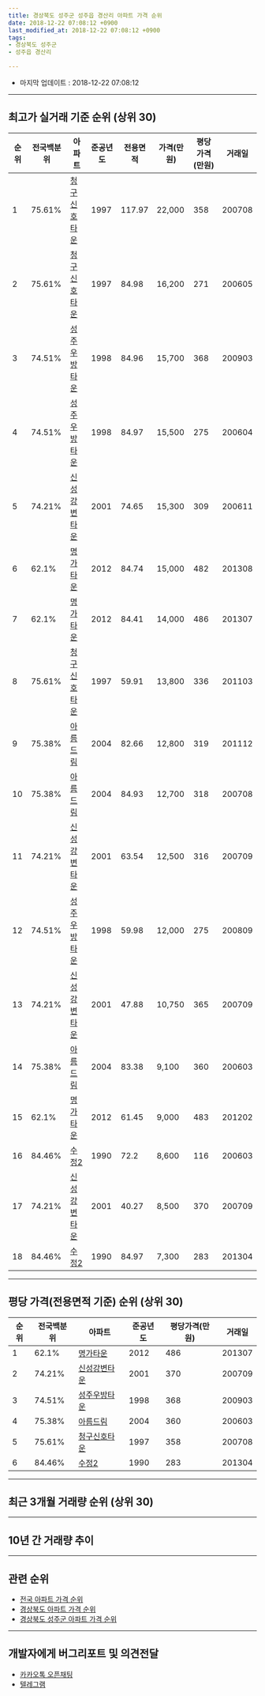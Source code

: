 ```yaml
---
title: 경상북도 성주군 성주읍 경산리 아파트 가격 순위
date: 2018-12-22 07:08:12 +0900
last_modified_at: 2018-12-22 07:08:12 +0900
tags:
- 경상북도 성주군
- 성주읍 경산리

---
```


* 마지막 업데이트 : 2018-12-22 07:08:12

---

## 최고가 실거래 기준 순위 (상위 30)


|순위|전국백분위|아파트|준공년도|전용면적|가격(만원)|평당가격(만원)|거래일|
|---|---|---|---|---|---|---|---|
|1|75.61%|[청구신호타운](https://search.naver.com/search.naver?query=%EA%B2%BD%EC%83%81%EB%B6%81%EB%8F%84+%EC%84%B1%EC%A3%BC%EA%B5%B0+%EC%84%B1%EC%A3%BC%EC%9D%8D+%EA%B2%BD%EC%82%B0%EB%A6%AC+%EC%B2%AD%EA%B5%AC%EC%8B%A0%ED%98%B8%ED%83%80%EC%9A%B4)|1997|117.97|22,000|358|200708|
|2|75.61%|[청구신호타운](https://search.naver.com/search.naver?query=%EA%B2%BD%EC%83%81%EB%B6%81%EB%8F%84+%EC%84%B1%EC%A3%BC%EA%B5%B0+%EC%84%B1%EC%A3%BC%EC%9D%8D+%EA%B2%BD%EC%82%B0%EB%A6%AC+%EC%B2%AD%EA%B5%AC%EC%8B%A0%ED%98%B8%ED%83%80%EC%9A%B4)|1997|84.98|16,200|271|200605|
|3|74.51%|[성주우방타운](https://search.naver.com/search.naver?query=%EA%B2%BD%EC%83%81%EB%B6%81%EB%8F%84+%EC%84%B1%EC%A3%BC%EA%B5%B0+%EC%84%B1%EC%A3%BC%EC%9D%8D+%EA%B2%BD%EC%82%B0%EB%A6%AC+%EC%84%B1%EC%A3%BC%EC%9A%B0%EB%B0%A9%ED%83%80%EC%9A%B4)|1998|84.96|15,700|368|200903|
|4|74.51%|[성주우방타운](https://search.naver.com/search.naver?query=%EA%B2%BD%EC%83%81%EB%B6%81%EB%8F%84+%EC%84%B1%EC%A3%BC%EA%B5%B0+%EC%84%B1%EC%A3%BC%EC%9D%8D+%EA%B2%BD%EC%82%B0%EB%A6%AC+%EC%84%B1%EC%A3%BC%EC%9A%B0%EB%B0%A9%ED%83%80%EC%9A%B4)|1998|84.97|15,500|275|200604|
|5|74.21%|[신성강변타운](https://search.naver.com/search.naver?query=%EA%B2%BD%EC%83%81%EB%B6%81%EB%8F%84+%EC%84%B1%EC%A3%BC%EA%B5%B0+%EC%84%B1%EC%A3%BC%EC%9D%8D+%EA%B2%BD%EC%82%B0%EB%A6%AC+%EC%8B%A0%EC%84%B1%EA%B0%95%EB%B3%80%ED%83%80%EC%9A%B4)|2001|74.65|15,300|309|200611|
|6|62.1%|[명가타운](https://search.naver.com/search.naver?query=%EA%B2%BD%EC%83%81%EB%B6%81%EB%8F%84+%EC%84%B1%EC%A3%BC%EA%B5%B0+%EC%84%B1%EC%A3%BC%EC%9D%8D+%EA%B2%BD%EC%82%B0%EB%A6%AC+%EB%AA%85%EA%B0%80%ED%83%80%EC%9A%B4)|2012|84.74|15,000|482|201308|
|7|62.1%|[명가타운](https://search.naver.com/search.naver?query=%EA%B2%BD%EC%83%81%EB%B6%81%EB%8F%84+%EC%84%B1%EC%A3%BC%EA%B5%B0+%EC%84%B1%EC%A3%BC%EC%9D%8D+%EA%B2%BD%EC%82%B0%EB%A6%AC+%EB%AA%85%EA%B0%80%ED%83%80%EC%9A%B4)|2012|84.41|14,000|486|201307|
|8|75.61%|[청구신호타운](https://search.naver.com/search.naver?query=%EA%B2%BD%EC%83%81%EB%B6%81%EB%8F%84+%EC%84%B1%EC%A3%BC%EA%B5%B0+%EC%84%B1%EC%A3%BC%EC%9D%8D+%EA%B2%BD%EC%82%B0%EB%A6%AC+%EC%B2%AD%EA%B5%AC%EC%8B%A0%ED%98%B8%ED%83%80%EC%9A%B4)|1997|59.91|13,800|336|201103|
|9|75.38%|[아름드림](https://search.naver.com/search.naver?query=%EA%B2%BD%EC%83%81%EB%B6%81%EB%8F%84+%EC%84%B1%EC%A3%BC%EA%B5%B0+%EC%84%B1%EC%A3%BC%EC%9D%8D+%EA%B2%BD%EC%82%B0%EB%A6%AC+%EC%95%84%EB%A6%84%EB%93%9C%EB%A6%BC)|2004|82.66|12,800|319|201112|
|10|75.38%|[아름드림](https://search.naver.com/search.naver?query=%EA%B2%BD%EC%83%81%EB%B6%81%EB%8F%84+%EC%84%B1%EC%A3%BC%EA%B5%B0+%EC%84%B1%EC%A3%BC%EC%9D%8D+%EA%B2%BD%EC%82%B0%EB%A6%AC+%EC%95%84%EB%A6%84%EB%93%9C%EB%A6%BC)|2004|84.93|12,700|318|200708|
|11|74.21%|[신성강변타운](https://search.naver.com/search.naver?query=%EA%B2%BD%EC%83%81%EB%B6%81%EB%8F%84+%EC%84%B1%EC%A3%BC%EA%B5%B0+%EC%84%B1%EC%A3%BC%EC%9D%8D+%EA%B2%BD%EC%82%B0%EB%A6%AC+%EC%8B%A0%EC%84%B1%EA%B0%95%EB%B3%80%ED%83%80%EC%9A%B4)|2001|63.54|12,500|316|200709|
|12|74.51%|[성주우방타운](https://search.naver.com/search.naver?query=%EA%B2%BD%EC%83%81%EB%B6%81%EB%8F%84+%EC%84%B1%EC%A3%BC%EA%B5%B0+%EC%84%B1%EC%A3%BC%EC%9D%8D+%EA%B2%BD%EC%82%B0%EB%A6%AC+%EC%84%B1%EC%A3%BC%EC%9A%B0%EB%B0%A9%ED%83%80%EC%9A%B4)|1998|59.98|12,000|275|200809|
|13|74.21%|[신성강변타운](https://search.naver.com/search.naver?query=%EA%B2%BD%EC%83%81%EB%B6%81%EB%8F%84+%EC%84%B1%EC%A3%BC%EA%B5%B0+%EC%84%B1%EC%A3%BC%EC%9D%8D+%EA%B2%BD%EC%82%B0%EB%A6%AC+%EC%8B%A0%EC%84%B1%EA%B0%95%EB%B3%80%ED%83%80%EC%9A%B4)|2001|47.88|10,750|365|200709|
|14|75.38%|[아름드림](https://search.naver.com/search.naver?query=%EA%B2%BD%EC%83%81%EB%B6%81%EB%8F%84+%EC%84%B1%EC%A3%BC%EA%B5%B0+%EC%84%B1%EC%A3%BC%EC%9D%8D+%EA%B2%BD%EC%82%B0%EB%A6%AC+%EC%95%84%EB%A6%84%EB%93%9C%EB%A6%BC)|2004|83.38|9,100|360|200603|
|15|62.1%|[명가타운](https://search.naver.com/search.naver?query=%EA%B2%BD%EC%83%81%EB%B6%81%EB%8F%84+%EC%84%B1%EC%A3%BC%EA%B5%B0+%EC%84%B1%EC%A3%BC%EC%9D%8D+%EA%B2%BD%EC%82%B0%EB%A6%AC+%EB%AA%85%EA%B0%80%ED%83%80%EC%9A%B4)|2012|61.45|9,000|483|201202|
|16|84.46%|[수정2](https://search.naver.com/search.naver?query=%EA%B2%BD%EC%83%81%EB%B6%81%EB%8F%84+%EC%84%B1%EC%A3%BC%EA%B5%B0+%EC%84%B1%EC%A3%BC%EC%9D%8D+%EA%B2%BD%EC%82%B0%EB%A6%AC+%EC%88%98%EC%A0%952)|1990|72.2|8,600|116|200603|
|17|74.21%|[신성강변타운](https://search.naver.com/search.naver?query=%EA%B2%BD%EC%83%81%EB%B6%81%EB%8F%84+%EC%84%B1%EC%A3%BC%EA%B5%B0+%EC%84%B1%EC%A3%BC%EC%9D%8D+%EA%B2%BD%EC%82%B0%EB%A6%AC+%EC%8B%A0%EC%84%B1%EA%B0%95%EB%B3%80%ED%83%80%EC%9A%B4)|2001|40.27|8,500|370|200709|
|18|84.46%|[수정2](https://search.naver.com/search.naver?query=%EA%B2%BD%EC%83%81%EB%B6%81%EB%8F%84+%EC%84%B1%EC%A3%BC%EA%B5%B0+%EC%84%B1%EC%A3%BC%EC%9D%8D+%EA%B2%BD%EC%82%B0%EB%A6%AC+%EC%88%98%EC%A0%952)|1990|84.97|7,300|283|201304|


---

## 평당 가격(전용면적 기준) 순위 (상위 30)


|순위|전국백분위|아파트|준공년도|평당가격(만원)|거래일|
|---|---|---|---|---|---|
|1|62.1%|[명가타운](https://search.naver.com/search.naver?query=%EA%B2%BD%EC%83%81%EB%B6%81%EB%8F%84+%EC%84%B1%EC%A3%BC%EA%B5%B0+%EC%84%B1%EC%A3%BC%EC%9D%8D+%EA%B2%BD%EC%82%B0%EB%A6%AC+%EB%AA%85%EA%B0%80%ED%83%80%EC%9A%B4)|2012|486|201307|
|2|74.21%|[신성강변타운](https://search.naver.com/search.naver?query=%EA%B2%BD%EC%83%81%EB%B6%81%EB%8F%84+%EC%84%B1%EC%A3%BC%EA%B5%B0+%EC%84%B1%EC%A3%BC%EC%9D%8D+%EA%B2%BD%EC%82%B0%EB%A6%AC+%EC%8B%A0%EC%84%B1%EA%B0%95%EB%B3%80%ED%83%80%EC%9A%B4)|2001|370|200709|
|3|74.51%|[성주우방타운](https://search.naver.com/search.naver?query=%EA%B2%BD%EC%83%81%EB%B6%81%EB%8F%84+%EC%84%B1%EC%A3%BC%EA%B5%B0+%EC%84%B1%EC%A3%BC%EC%9D%8D+%EA%B2%BD%EC%82%B0%EB%A6%AC+%EC%84%B1%EC%A3%BC%EC%9A%B0%EB%B0%A9%ED%83%80%EC%9A%B4)|1998|368|200903|
|4|75.38%|[아름드림](https://search.naver.com/search.naver?query=%EA%B2%BD%EC%83%81%EB%B6%81%EB%8F%84+%EC%84%B1%EC%A3%BC%EA%B5%B0+%EC%84%B1%EC%A3%BC%EC%9D%8D+%EA%B2%BD%EC%82%B0%EB%A6%AC+%EC%95%84%EB%A6%84%EB%93%9C%EB%A6%BC)|2004|360|200603|
|5|75.61%|[청구신호타운](https://search.naver.com/search.naver?query=%EA%B2%BD%EC%83%81%EB%B6%81%EB%8F%84+%EC%84%B1%EC%A3%BC%EA%B5%B0+%EC%84%B1%EC%A3%BC%EC%9D%8D+%EA%B2%BD%EC%82%B0%EB%A6%AC+%EC%B2%AD%EA%B5%AC%EC%8B%A0%ED%98%B8%ED%83%80%EC%9A%B4)|1997|358|200708|
|6|84.46%|[수정2](https://search.naver.com/search.naver?query=%EA%B2%BD%EC%83%81%EB%B6%81%EB%8F%84+%EC%84%B1%EC%A3%BC%EA%B5%B0+%EC%84%B1%EC%A3%BC%EC%9D%8D+%EA%B2%BD%EC%82%B0%EB%A6%AC+%EC%88%98%EC%A0%952)|1990|283|201304|


---

## 최근 3개월 거래량 순위 (상위 30)


<div style="width:100%;">
    <canvas id="deal_count_ranking" height="250"></canvas>
</div>


<script>
new Chart(document.getElementById("deal_count_ranking"), {
    type: 'horizontalBar',
    data: {
        labels: ['신성강변타운', '청구신호타운', '명가타운'],
        datasets: [{
            label: '실거래 수',
            data: [1, 1, 1],
            borderColor: "rgba(255, 0, 128, 1)",
            backgroundColor: "rgba(255, 0, 128, 0.5)",
            fill: false,
        }]
    },
    options: {
        responsive: true,
        title: {
            display: true,
            text: '최근 3개월 거래량 순위'
        },
        tooltips: {
            mode: 'index',
            intersect: false,
            callbacks: {
                title: function(tooltipItems, data) {
                    return "실거래 수:";
                },
                label: function(tooltipItem, data) {
                    return data.labels[tooltipItem.index] + ": " + tooltipItem.xLabel;
                }
            }
        },
        hover: {
            mode: 'nearest',
            intersect: true
        },
        scales: {
            xAxes: [{
                display: true,
                scaleLabel: {
                    display: true,
                    labelString: '실거래 수'
                },
                ticks: {
                    suggestedMin: 0,
                }
            }],
            yAxes: [{
                display: true,
                ticks: {
                    autoSkip: false,
                    callback: function(value, index, values) {
                        if (value.length > 15)
                            return value.substr(0, 13) + "...";
                        else
                            return value;
                    }
                },
                scaleLabel: {
                    display: false,
                }
            }]
        }
    }
});

</script>


---

## 10년 간 거래량 추이


<div style="width:100%;">
    <canvas id="deal_progress" height="250"></canvas>
</div>

<script>
new Chart(document.getElementById("deal_progress"), {
    type: 'line',
    data: {
        labels: ['200812','200901','200902','200903','200904','200905','200906','200907','200908','200909','200910','200911','200912','201001','201002','201003','201004','201005','201006','201007','201008','201009','201010','201011','201012','201101','201102','201103','201104','201105','201106','201107','201108','201109','201110','201111','201112','201201','201202','201203','201204','201205','201206','201207','201208','201209','201210','201211','201212','201301','201302','201303','201304','201305','201306','201307','201308','201309','201310','201311','201312','201401','201402','201403','201404','201405','201406','201407','201408','201409','201410','201411','201412','201501','201502','201503','201504','201505','201506','201507','201508','201509','201510','201511','201512','201601','201602','201603','201604','201605','201606','201607','201608','201609','201610','201611','201612','201701','201702','201703','201704','201705','201706','201707','201708','201709','201710','201711','201712','201801','201802','201803','201804','201805','201806','201807','201808','201809','201810','201811','201812'],
        datasets: [{
            label: '실거래 수',
            pointRadius: 1,
            data: [1, 1, 1, 3, 4, 1, 1, 3, 8, 3, 6, 3, 3, 3, 1, 1, 4, 5, 0, 1, 2, 3, 0, 2, 3, 4, 2, 7, 5, 0, 1, 2, 3, 0, 2, 4, 4, 1, 4, 5, 2, 4, 1, 2, 1, 1, 0, 3, 2, 3, 8, 10, 8, 1, 1, 3, 5, 4, 4, 2, 2, 3, 0, 3, 5, 0, 1, 1, 1, 0, 2, 2, 0, 2, 0, 1, 5, 3, 3, 4, 3, 2, 8, 2, 4, 1, 1, 0, 3, 4, 5, 2, 2, 1, 2, 1, 3, 2, 0, 2, 1, 2, 1, 1, 3, 4, 3, 3, 2, 4, 3, 3, 1, 4, 3, 3, 4, 0, 2, 0, 1],
            borderColor: "rgba(255, 201, 14, 1)",
            backgroundColor: "rgba(255, 201, 14, 0.5)",
            fill: true,
        }]
    },
    options: {
        responsive: true,
        title: {
            display: true,
            text: '10년간 거래량 추이'
        },
        tooltips: {
            mode: 'index',
            intersect: false,
        },
        hover: {
            mode: 'nearest',
            intersect: true
        },
        scales: {
            xAxes: [{
                display: true,
                scaleLabel: {
                    display: true,
                    labelString: '년/월'
                }
            }],
            yAxes: [{
                display: true,
                ticks: {
                    suggestedMin: 0,
                },
                scaleLabel: {
                    display: true,
                    labelString: '실거래 수'
                }
            }]
        }
    }
});

</script>


---

## 관련 순위

- [전국 아파트 가격 순위](https://inasie.github.io/apt-ranking/전국)
- [경상북도 아파트 가격 순위](https://inasie.github.io/apt-ranking/경상북도)
- [경상북도 성주군 아파트 가격 순위](https://inasie.github.io/apt-ranking/경상북도-성주군)


---

## 개발자에게 버그리포트 및 의견전달

- [카카오톡 오픈채팅](https://open.kakao.com/o/gLJUAP4)
- [텔레그램](https://t.me/inasie)

